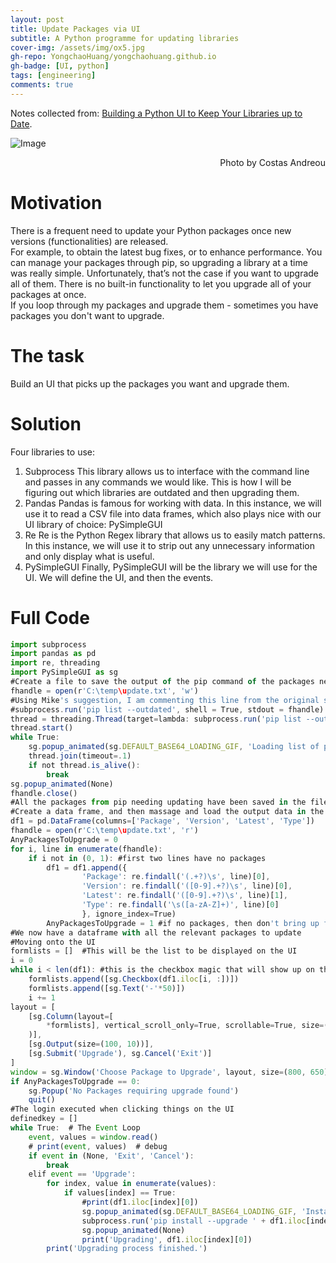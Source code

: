 ```yaml
---
layout: post
title: Update Packages via UI
subtitle: A Python programme for updating libraries
cover-img: /assets/img/ox5.jpg
gh-repo: YongchaoHuang/yongchaohuang.github.io
gh-badge: [UI, python]
tags: [engineering]
comments: true
---
```


Notes collected from: [Building a Python UI to Keep Your Libraries up to Date](https://towardsdatascience.com/building-a-python-ui-to-keep-your-libraries-up-to-date-6d3465d1b652).

![Image](https://miro.medium.com/max/1400/1*NPSOR5poCFWhTJgkmyjB5g.gif)
<div style="text-align: right">Photo by Costas Andreou </div>

# Motivation
There is a frequent need to update your Python packages once new versions (functionalities) are released. <br />
For example, to obtain the latest bug fixes, or to enhance performance. 
You can manage your packages through pip, so upgrading a library at a time was really simple. Unfortunately, that’s not the case if you want to upgrade all of them. There is no built-in functionality to let you upgrade all of your packages at once.  
If you loop through my packages and upgrade them - sometimes you have packages you don't want to upgrade. 


# The task  
Build an UI that picks up the packages you want and upgrade them.  

# Solution
Four libraries to use:  
1. Subprocess
This library allows us to interface with the command line and passes in any commands we would like. This is how I will be figuring out which libraries are outdated and then upgrading them.  
2. Pandas
Pandas is famous for working with data. In this instance, we will use it to read a CSV file into data frames, which also plays nice with our UI library of choice: PySimpleGUI  
3. Re
Re is the Python Regex library that allows us to easily match patterns. In this instance, we will use it to strip out any unnecessary information and only display what is useful.  
4. PySimpleGUI
Finally, PySimpleGUI will be the library we will use for the UI. We will define the UI, and then the events.  

# Full Code
```javascript
import subprocess
import pandas as pd
import re, threading
import PySimpleGUI as sg
#Create a file to save the output of the pip command of the packages needing upgrade
fhandle = open(r'C:\temp\update.txt', 'w')
#Using Mike's suggestion, I am commenting this line from the original script, and introduce a loading gif while the script is sourcing all the necessary libraries
#subprocess.run('pip list --outdated', shell = True, stdout = fhandle)
thread = threading.Thread(target=lambda: subprocess.run('pip list --outdated', shell=True, stdout=fhandle), daemon=True)
thread.start()
while True:
    sg.popup_animated(sg.DEFAULT_BASE64_LOADING_GIF, 'Loading list of packages', time_between_frames=100)
    thread.join(timeout=.1)
    if not thread.is_alive():
        break
sg.popup_animated(None)
fhandle.close()
#All the packages from pip needing updating have been saved in the file
#Create a data frame, and then massage and load the output data in the file to the expected format
df1 = pd.DataFrame(columns=['Package', 'Version', 'Latest', 'Type'])
fhandle = open(r'C:\temp\update.txt', 'r')
AnyPackagesToUpgrade = 0
for i, line in enumerate(fhandle):
    if i not in (0, 1): #first two lines have no packages
        df1 = df1.append({
                'Package': re.findall('(.+?)\s', line)[0],
                'Version': re.findall('([0-9].+?)\s', line)[0],
                'Latest': re.findall('([0-9].+?)\s', line)[1], 
                'Type': re.findall('\s([a-zA-Z]+)', line)[0]
                }, ignore_index=True)
        AnyPackagesToUpgrade = 1 #if no packages, then don't bring up full UI later on
#We now have a dataframe with all the relevant packages to update
#Moving onto the UI
formlists = []  #This will be the list to be displayed on the UI
i = 0
while i < len(df1): #this is the checkbox magic that will show up on the UI
    formlists.append([sg.Checkbox(df1.iloc[i, :])])
    formlists.append([sg.Text('-'*50)])
    i += 1
layout = [
    [sg.Column(layout=[
        *formlists], vertical_scroll_only=True, scrollable=True, size=(704, 400)
    )],
    [sg.Output(size=(100, 10))],
    [sg.Submit('Upgrade'), sg.Cancel('Exit')]
]
window = sg.Window('Choose Package to Upgrade', layout, size=(800, 650))
if AnyPackagesToUpgrade == 0:
    sg.Popup('No Packages requiring upgrade found')
    quit()
#The login executed when clicking things on the UI
definedkey = []
while True:  # The Event Loop
    event, values = window.read()
    # print(event, values)  # debug
    if event in (None, 'Exit', 'Cancel'):
        break
    elif event == 'Upgrade':
        for index, value in enumerate(values):
            if values[index] == True:
                #print(df1.iloc[index][0])
                sg.popup_animated(sg.DEFAULT_BASE64_LOADING_GIF, 'Installing Updates', time_between_frames=100)
                subprocess.run('pip install --upgrade ' + df1.iloc[index][0])
                sg.popup_animated(None)
                print('Upgrading', df1.iloc[index][0])
        print('Upgrading process finished.')
```
